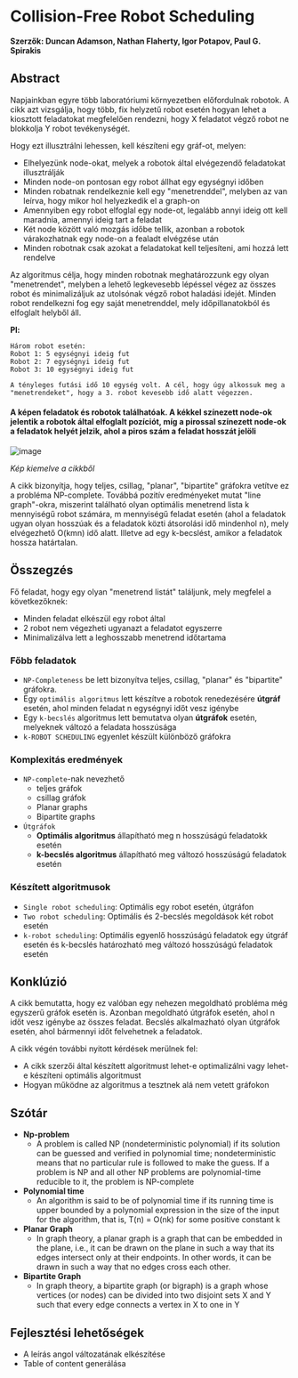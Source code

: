 # Collision-Free Robot Scheduling

**Szerzők: Duncan Adamson, Nathan Flaherty, Igor Potapov, Paul G. Spirakis**

## Abstract

Napjainkban egyre több laboratóriumi környezetben előfordulnak robotok. A cikk azt vizsgálja, hogy több, fix helyzetű
robot esetén hogyan lehet a kiosztott feladatokat megfelelően rendezni, hogy X feladatot végző robot ne blokkolja Y robot tevékenységét.

Hogy ezt illusztrálni lehessen, kell készíteni egy gráf-ot, melyen:
- Elhelyezünk node-okat, melyek a robotok által elvégezendő feladatokat illusztrálják
- Minden node-on pontosan egy robot állhat egy egységnyi időben
- Minden robatnak rendelkeznie kell egy "menetrenddel", melyben az van leírva, hogy mikor hol helyezkedik el a graph-on
- Amennyiben egy robot elfoglal egy node-ot, legalább annyi ideig ott kell maradnia, amennyi ideig tart a feladat
- Két node között való mozgás időbe tellik, azonban a robotok várakozhatnak egy node-on a fealadt elvégzése után
- Minden robotnak csak azokat a feladatokat kell teljesíteni, ami hozzá lett rendelve

Az algoritmus célja, hogy minden robotnak meghatározzunk egy olyan "menetrendet", melyben a lehető legkevesebb lépéssel végez az összes robot és minimalizáljuk az utolsónak végző robot haladási idejét.
Minden robot rendelkezni fog egy saját menetrenddel, mely időpillanatokból és elfoglalt helyből áll.

**Pl:**
```
Három robot esetén:
Robot 1: 5 egységnyi ideig fut
Robot 2: 7 egységnyi ideig fut
Robot 3: 10 egységnyi ideig fut

A tényleges futási idő 10 egység volt. A cél, hogy úgy alkossuk meg a "menetrendeket", hogy a 3. robot kevesebb idő alatt végezzen.
```

#### A képen feladatok és robotok találhatóak. A kékkel színezett node-ok jelentik a robotok által elfoglalt pozíciót, míg a pirossal színezett node-ok a feladatok helyét jelzik, ahol a piros szám a feladat hosszát jelöli

![image](https://github.com/user-attachments/assets/8309897a-296e-4f1f-8a4e-f003c896fee5)

*Kép kiemelve a cikkből*

A cikk bizonyítja, hogy teljes, csillag, "planar", "bipartite" gráfokra vetítve ez a probléma NP-complete.
Továbbá pozitív eredményeket mutat "line graph"-okra, miszerint található olyan optimális menetrend lista k mennyiségű robot számára,
m mennyiségű feladat esetén (ahol a feladatok ugyan olyan hosszúak és a feladatok közti átsorolási idő mindenhol n), mely
elvégezhető O(kmn) idő alatt. Illetve ad egy k-becslést, amikor a feladatok hossza határtalan.

## Összegzés

Fő feladat, hogy egy olyan "menetrend listát" találjunk, mely megfelel a következőknek:
- Minden feladat elkészül egy robot által
- 2 robot nem végezheti ugyanazt a feladatot egyszerre
- Minimalizálva lett a leghosszabb menetrend időtartama

### Főbb feladatok

- `NP-Completeness` be lett bizonyítva teljes, csillag, "planar" és "bipartite" gráfokra.
- Egy `optimális algoritmus` lett készítve a robotok renedezésére **útgráf** esetén, ahol minden feladat n egységnyi időt vesz igénybe
- Egy `k-becslés` algoritmus lett bemutatva olyan **útgráfok** esetén, melyeknek változó a feladata hosszúsága
- `k-ROBOT SCHEDULING` egyenlet készült különböző gráfokra

### Komplexitás eredmények

- `NP-complete`-nak nevezhető
    - teljes gráfok
    - csillag gráfok
    - Planar graphs
    - Bipartite graphs
- `Útgráfok`
    - **Optimális algoritmus** állapítható meg n hosszúságú feladatokk esetén
    - **k-becslés algoritmus** állapítható meg változó hosszúságú feladatok esetén

### Készített algoritmusok

- `Single robot scheduling`: Optimális egy robot esetén, útgráfon
- `Two robot scheduling`: Optimális és 2-becslés megoldások két robot esetén
- `k-robot scheduling`: Optimális egyenlő hosszúságú feladatok egy útgráf esetén és k-becslés határozható meg változó hosszúságú feladatok esetén

## Konklúzió

A cikk bemutatta, hogy ez valóban egy nehezen megoldható probléma még egyszerű gráfok esetén is.
Azonban megoldható útgráfok esetén, ahol n időt vesz igénybe az összes feladat. Becslés alkalmazható olyan
útgráfok esetén, ahol bármennyi időt felvehetnek a feladatok.

A cikk végén további nyitott kérdések merülnek fel:
- A cikk szerzői által készített algoritmust lehet-e optimalizálni vagy lehet-e készíteni optimális algoritmust
- Hogyan működne az algoritmus a tesztnek alá nem vetett gráfokon

## Szótár

- **Np-problem**
    - A problem is called NP (nondeterministic polynomial) if its solution can be guessed and verified in polynomial time; nondeterministic means that no particular rule is followed to make the guess. If a problem is NP and all other NP problems are polynomial-time reducible to it, the problem is NP-complete
- **Polynomial time**
    - An algorithm is said to be of polynomial time if its running time is upper bounded by a polynomial expression in the size of the input for the algorithm, that is, T(n) = O(nk) for some positive constant k
- **Planar Graph**
    - In graph theory, a planar graph is a graph that can be embedded in the plane, i.e., it can be drawn on the plane in such a way that its edges intersect only at their endpoints. In other words, it can be drawn in such a way that no edges cross each other.
- **Bipartite Graph**
    - In graph theory, a bipartite graph (or bigraph) is a graph whose vertices (or nodes) can be divided into two disjoint sets X and Y such that every edge connects a vertex in X to one in Y

## Fejlesztési lehetőségek
- A leírás angol változatának elkészítése
- Table of content generálása
